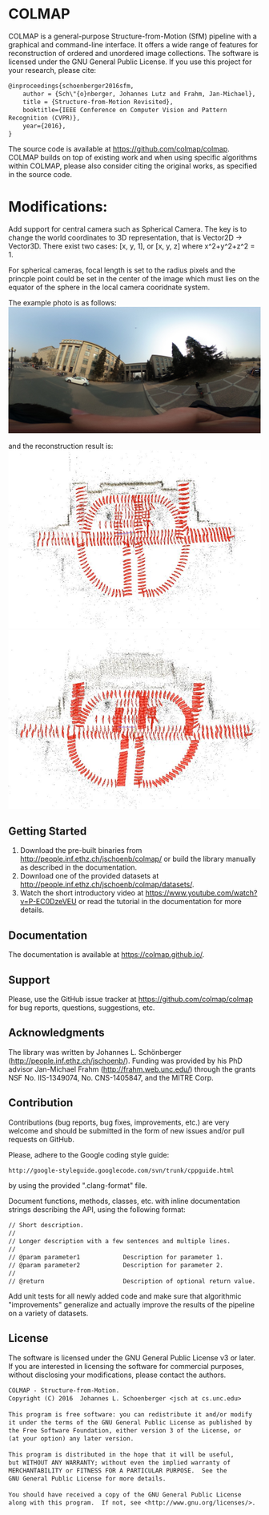 COLMAP
======

COLMAP is a general-purpose Structure-from-Motion (SfM) pipeline with a
graphical and command-line interface. It offers a wide range of features for
reconstruction of ordered and unordered image collections. The software is
licensed under the GNU General Public License. If you use this project for your
research, please cite:

    @inproceedings{schoenberger2016sfm,
        author = {Sch\"{o}nberger, Johannes Lutz and Frahm, Jan-Michael},
        title = {Structure-from-Motion Revisited},
        booktitle={IEEE Conference on Computer Vision and Pattern Recognition (CVPR)},
        year={2016},
    }

The source code is available at https://github.com/colmap/colmap. COLMAP builds
on top of existing work and when using specific algorithms within COLMAP, please
also consider citing the original works, as specified in the source code.


Modifications:
======

Add support for central camera such as Spherical Camera. The key is to change the world coordinates to 3D representation, that is Vector2D -> Vector3D. There exist two cases: [x, y, 1], or [x, y, z] where x^2+y^2+z^2 = 1.

For spherical cameras, focal length is set to the radius pixels and the princple point could be set in the center of the image which must lies on the equator of the sphere in the local camera cooridnate system.

The example photo is as follows:
![image](/doc/R0010160.jpg)

and the reconstruction result is:
![image](/doc/spherical_recon.jpg)
![image](/doc/spherical_recon2.jpg)

Getting Started
---------------

1. Download the pre-built binaries from
   http://people.inf.ethz.ch/jschoenb/colmap/ or build the library manually as
   described in the documentation.
2. Download one of the provided datasets at
   http://people.inf.ethz.ch/jschoenb/colmap/datasets/.
3. Watch the short introductory video at
   https://www.youtube.com/watch?v=P-EC0DzeVEU or read the tutorial
   in the documentation for more details.


Documentation
-------------

The documentation is available at https://colmap.github.io/.


Support
-------

Please, use the GitHub issue tracker at https://github.com/colmap/colmap for bug
reports, questions, suggestions, etc.


Acknowledgments
---------------

The library was written by Johannes L. Schönberger
(http://people.inf.ethz.ch/jschoenb/). Funding was provided by his PhD advisor
Jan-Michael Frahm (http://frahm.web.unc.edu/) through the grants NSF No.
IIS-1349074, No. CNS-1405847, and the MITRE Corp.


Contribution
------------

Contributions (bug reports, bug fixes, improvements, etc.) are very welcome and
should be submitted in the form of new issues and/or pull requests on GitHub.

Please, adhere to the Google coding style guide:

    http://google-styleguide.googlecode.com/svn/trunk/cppguide.html

by using the provided ".clang-format" file.

Document functions, methods, classes, etc. with inline documentation strings
describing the API, using the following format:

    // Short description.
    //
    // Longer description with a few sentences and multiple lines.
    //
    // @param parameter1            Description for parameter 1.
    // @param parameter2            Description for parameter 2.
    //
    // @return                      Description of optional return value.

Add unit tests for all newly added code and make sure that algorithmic
"improvements" generalize and actually improve the results of the pipeline on a
variety of datasets.


License
-------

The software is licensed under the GNU General Public License v3 or later. If
you are interested in licensing the software for commercial purposes, without
disclosing your modifications, please contact the authors.

    COLMAP - Structure-from-Motion.
    Copyright (C) 2016  Johannes L. Schoenberger <jsch at cs.unc.edu>

    This program is free software: you can redistribute it and/or modify
    it under the terms of the GNU General Public License as published by
    the Free Software Foundation, either version 3 of the License, or
    (at your option) any later version.

    This program is distributed in the hope that it will be useful,
    but WITHOUT ANY WARRANTY; without even the implied warranty of
    MERCHANTABILITY or FITNESS FOR A PARTICULAR PURPOSE.  See the
    GNU General Public License for more details.

    You should have received a copy of the GNU General Public License
    along with this program.  If not, see <http://www.gnu.org/licenses/>.
